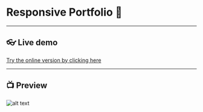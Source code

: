 
  # Responsive Portfolio 🎨

  ---


  ## 👓 Live demo

  [Try the online version by clicking here](http://jonatandb.github.io/HTML_Responsive_Portfolio/)


  ---

  ## 📺 Preview


  ![alt text](Responsive_portfolio_preview.gif)